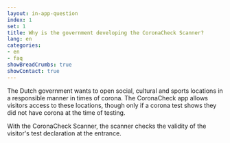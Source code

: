```yaml
---
layout: in-app-question
index: 1
set: 1
title: Why is the government developing the CoronaCheck Scanner?
lang: en
categories:
- en
- faq
showBreadCrumbs: true
showContact: true
---
```

The Dutch government wants to open social, cultural and sports locations in a responsible manner in times of corona. The CoronaCheck app allows visitors access to these locations, though only if a corona test shows they did not have corona at the time of testing. 

With the CoronaCheck Scanner, the scanner checks the validity of the visitor's test declaration at the entrance.
